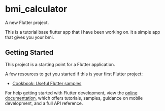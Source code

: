 # bmi_calculator

A new Flutter project.

This is a tutorial base flutter app that i have been working on.
it a simple app that gives you your bmi.

## Getting Started

This project is a starting point for a Flutter application.

A few resources to get you started if this is your first Flutter project:


- [Cookbook: Useful Flutter samples](https://docs.flutter.dev/cookbook)

For help getting started with Flutter development, view the
[online documentation](https://docs.flutter.dev/), which offers tutorials,
samples, guidance on mobile development, and a full API reference.
